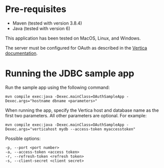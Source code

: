 # Pre-requisites

- Maven (tested with version 3.8.4)
- Java (tested with version 6)

This application has been tested on MacOS, Linux, and Windows.

The server must be configured for OAuth as described in the [Vertica documentation](https://docs.vertica.com/23.4.x/en/security-and-authentication/client-authentication/oauth-2-0-authentication/configuring-oauth-authentication/).

# Running the JDBC sample app

Run the sample app using the following command:
```
mvn compile exec:java -Dexec.mainClass=OAuthSampleApp -Dexec.args="hostname dbname <parameters>"
```

When running the app, specify the Vertica host and database name as the first two parameters. All other parameters are optional. For example:
```
mvn compile exec:java -Dexec.mainClass=OAuthSampleApp -Dexec.args="verticahost mydb --access-token myaccesstoken"
```

Possible options:
```
-p, --port <port number>
-a, --access-token <access token>
-r, --refresh-token <refresh token>
-s, --client-secret <client secret>
```
